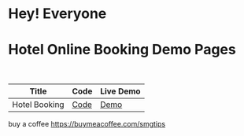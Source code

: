 # Hey! Everyone 

# Hotel Online Booking Demo Pages<br><br>


| Title | Code | Live Demo |
| ----- | ---- | --------- |
|Hotel Booking| [Code](https://github.com/iamsandeshk/HotelBokking/tree/main)| [Demo](https://iamsandeshk.github.io/HotelBokking/)|



buy a coffee
https://buymeacoffee.com/smgtips